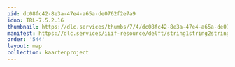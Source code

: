 ```yaml
---
pid: dc08fc42-8e3a-47e4-a65a-de0762f2e7a9
idno: TRL-7.5.2.16
thumbnail: https://dlc.services/thumbs/7/4/dc08fc42-8e3a-47e4-a65a-de0762f2e7a9/full/400,339/0/default.jpg
manifest: https://dlc.services/iiif-resource/delft/string1string2string3/kaartenproject-2007/TRL-7.5.2.16
order: '544'
layout: map
collection: kaartenproject
---
```

